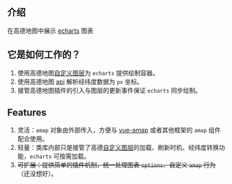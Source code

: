 ## 介绍

在高德地图中展示 [echarts](https://echarts.baidu.com/index.html) 图表

## 它是如何工作的？

1. 使用高德地图[自定义图层](https://lbs.amap.com/api/javascript-api/reference/self-own-layers)为 `echarts` 提供绘制容器。
2. 使用高德地图 [api](https://lbs.amap.com/api/javascript-api/reference/map) 解析经纬度数据为 `px` 坐标。
3. 接管高德地图插件的引入与图层的更新事件保证 `echarts` 同步绘制。

## Features

1. 灵活：`amap` 对象由外部传入，方便与 [vue-amap](https://elemefe.github.io/vue-amap/#/) 或者其他框架的 `amap` 组件配合使用。
2. 轻量：类库内部只是接管了高德[自定义图层](https://lbs.amap.com/api/javascript-api/reference/self-own-layers)的加载、刷新时机、经纬度转换功能，`echarts` 可按需加载。
3. ~~可扩展：提供简单的插件机制，统一处理图表 `options`、自定义 `amap` 行为~~（还没想好）。


